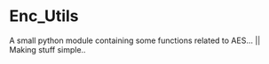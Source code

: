 # Enc_Utils
A small python module containing some functions related to AES... || Making stuff simple..
